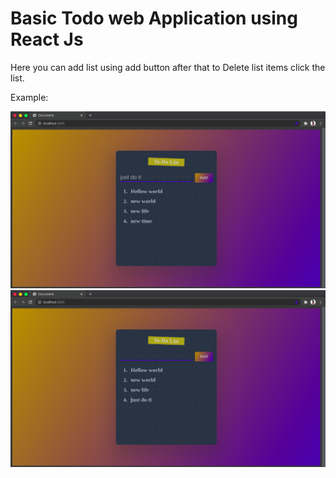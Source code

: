 <h1> Basic Todo web Application using React Js </h1>

Here you can add list using add button after that to
Delete list items click the list.

Example:

![](https://github.com/Hemath-life/01_react_todo/blob/main/Examples/Screenshot%20from%202021-01-17%2017-06-30.png)
![](https://github.com/Hemath-life/01_react_todo/blob/main/Examples/Screenshot%20from%202021-01-17%2017-06-37.png)
